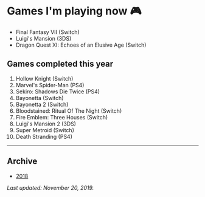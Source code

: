 # Games I'm playing now 🎮

- Final Fantasy VII (Switch)
- Luigi's Mansion (3DS)
- Dragon Quest XI: Echoes of an Elusive Age (Switch)

## Games completed this year

1. Hollow Knight (Switch)
1. Marvel's Spider-Man (PS4)
1. Sekiro: Shadows Die Twice (PS4)
1. Bayonetta (Switch)
1. Bayonetta 2 (Switch)
1. Bloodstained: Ritual Of The Night (Switch)
1. Fire Emblem: Three Houses (Switch)
1. Luigi's Mansion 2 (3DS)
1. Super Metroid (Switch)
1. Death Stranding (PS4)

---

## Archive

- [2018](/play/2018)

*Last updated: November 20, 2019.*
